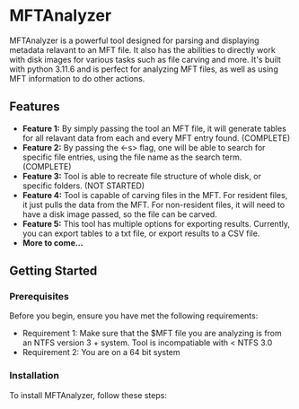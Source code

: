 # MFTAnalyzer

MFTAnalyzer is a powerful tool designed for parsing and displaying metadata relavant to an MFT file. It also has the abilities to directly work with disk images for various tasks such as file carving and more. It's built with python 3.11.6 and is perfect for analyzing MFT files, as well as using MFT information to do other actions. 

## Features

- **Feature 1:** By simply passing the tool an MFT file, it will generate tables for all relavant data from each and every MFT entry found. (COMPLETE)
- **Feature 2:** By passing the <-s> flag, one will be able to search for specific file entries, using the file name as the search term. (COMPLETE) 
- **Feature 3:** Tool is able to recreate file structure of whole disk, or specific folders. (NOT STARTED)
- **Feature 4:** Tool is capable of carving files in the MFT. For resident files, it just pulls the data from the MFT. For non-resident files, it will need to have a disk image passed, so the file can be carved.
- **Feature 5:** This tool has multiple options for exporting results. Currently, you can export tables to a txt file, or export results to a CSV file.
- **More to come...**

## Getting Started

### Prerequisites

Before you begin, ensure you have met the following requirements:
- Requirement 1: Make sure that the $MFT file you are analyzing is from an NTFS version 3 + system. Tool is incompatiable with < NTFS 3.0
- Requirement 2: You are on a 64 bit system

### Installation

To install MFTAnalyzer, follow these steps:


